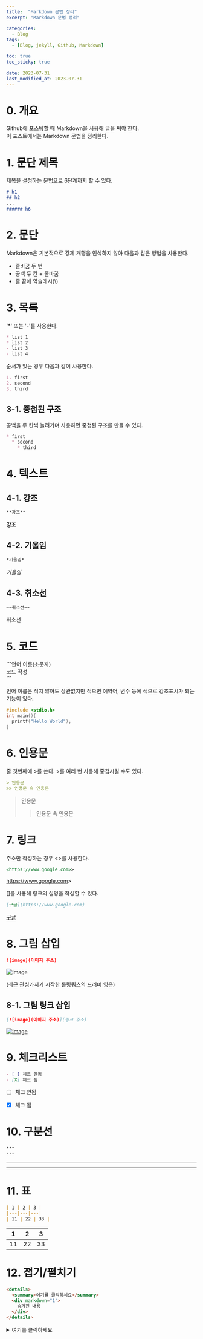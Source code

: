 ```yaml
---
title:  "Markdown 문법 정리"
excerpt: "Markdown 문법 정리"

categories:
  - Blog
tags:
  - [Blog, jekyll, Github, Markdown]

toc: true
toc_sticky: true
 
date: 2023-07-31
last_modified_at: 2023-07-31
---
```




# 0. 개요
Github에 포스팅할 때 Markdown을 사용해 글을 써야 한다.  
이 포스트에서는 Markdown 문법을 정리한다.



# 1. 문단 제목
제목을 설정하는 문법으로 6단계까지 할 수 있다.

```markdown
# h1
## h2
...
###### h6
```



# 2. 문단
Markdown은 기본적으로 강제 개행을 인식하지 않아 다음과 같은 방법을 사용한다.
* 줄바꿈 두 번  
* 공백 두 칸 + 줄바꿈
* 줄 끝에 역슬래시(\\)



# 3. 목록
'*' 또는 '-'를 사용한다.

```markdown
* list 1
* list 2
- list 3
- list 4
```

순서가 있는 경우 다음과 같이 사용한다.

```markdown
1. first
2. second
3. third
```

## 3-1. 중첩된 구조
공백을 두 칸씩 늘려가며 사용하면 중첩된 구조를 만들 수 있다.

```markdown
* first
  * second
    * third
```



# 4. 텍스트
## 4-1. 강조
```markdown
**강조**
```

**강조**

## 4-2. 기울임
```markdown
*기울임*
```

*기울임*

## 4-3. 취소선
```markdown
~~취소선~~
```

~~취소선~~



# 5. 코드
\`\`\`언어 이름(소문자)  
코드 작성  
\`\`\`

언어 이름은 적지 않아도 상관없지만 적으면 예약어, 변수 등에 색으로 강조표시가 되는 기능이 있다.

```c++
#include <stdio.h>
int main(){
  printf("Hello World");
}
```



# 6. 인용문
줄 첫번째에 >를 쓴다.
\>를 여러 번 사용해 중첩시킬 수도 있다.

```markdown
> 인용문
>> 인용문 속 인용문
```

> 인용문
>> 인용문 속 인용문



# 7. 링크
주소만 작성하는 경우 <>를 사용한다.

```markdown
<https://www.google.com>>
```

<https://www.google.com>>

[]를 사용해 링크의 설명을 작성할 수 있다.

```markdown
[구글](https://www.google.com)
```

[구글](https://www.google.com)



# 8. 그림 삽입
```markdown
![image](이미지 주소)
```

![image](/assets/images/background.png)

(최근 관심가지기 시작한 롤링쿼츠의 드러머 영은)

## 8-1. 그림 링크 삽입
```markdown
[![image](이미지 주소)](링크 주소)
```

[![image](/assets/images/background.png)](https://www.google.com)



# 9. 체크리스트
```markdown
- [ ] 체크 안됨
- [X] 체크 됨
```

- [ ] 체크 안됨
- [X] 체크 됨



# 10. 구분선
```markdown
***
---
```

***  
---  



# 11. 표
```markdown
| 1 | 2 | 3 |
|---|---|---|
| 11 | 22 | 33 |
```

| 1 | 2 | 3 |
|---|---|---|
| 11 | 22 | 33 |



# 12. 접기/펼치기
```markdown
<details>
  <summary>여기를 클릭하세요</summary>
  <div markdown="1">
    숨겨진 내용
  </div>
</details>
```

<details>
  <summary>여기를 클릭하세요</summary>
  <div markdown="1">
    숨겨진 내용
  </div>
</details>
